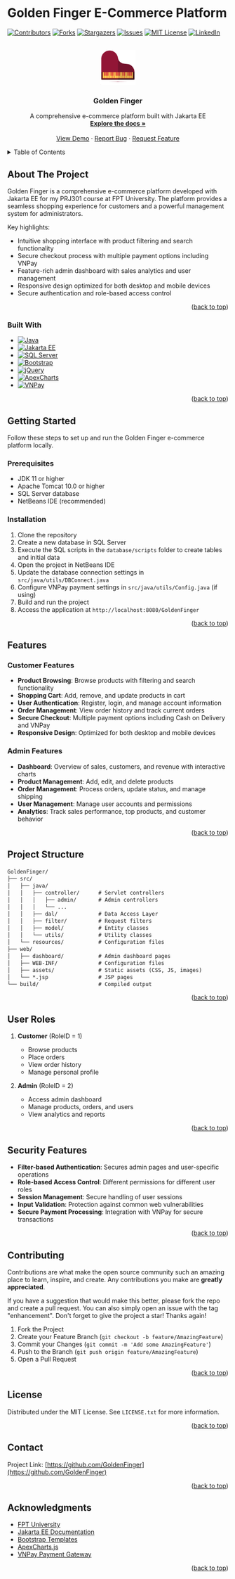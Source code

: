 # Golden Finger E-Commerce Platform

<!-- PROJECT SHIELDS -->

[![Contributors][contributors-shield]][contributors-url]
[![Forks][forks-shield]][forks-url]
[![Stargazers][stars-shield]][stars-url]
[![Issues][issues-shield]][issues-url]
[![MIT License][license-shield]][license-url]
[![LinkedIn][linkedin-shield]][linkedin-url]

<!-- PROJECT LOGO -->
<br />
<div align="center">
  <a href="https://github.com/GoldenFinger">
    <img src="web/assets/img/favicon/favicon.png" alt="Logo" width="80" height="80">
  </a>

  <h3 align="center">Golden Finger</h3>

  <p align="center">
    A comprehensive e-commerce platform built with Jakarta EE
    <br />
    <a href="https://github.com/Golden-Finger"><strong>Explore the docs »</strong></a>
    <br />
    <br />
    <a href="https://github.com/GoldenFinger">View Demo</a>
    ·
    <a href="https://github.com/GoldenFinger/issues">Report Bug</a>
    ·
    <a href="https://github.com/GoldenFinger/issues">Request Feature</a>
  </p>
</div>

<!-- TABLE OF CONTENTS -->
<details>
  <summary>Table of Contents</summary>
  <ol>
    <li>
      <a href="#about-the-project">About The Project</a>
      <ul>
        <li><a href="#built-with">Built With</a></li>
      </ul>
    </li>
    <li>
      <a href="#getting-started">Getting Started</a>
      <ul>
        <li><a href="#prerequisites">Prerequisites</a></li>
        <li><a href="#installation">Installation</a></li>
      </ul>
    </li>
    <li><a href="#features">Features</a></li>
    <li><a href="#project-structure">Project Structure</a></li>
    <li><a href="#user-roles">User Roles</a></li>
    <li><a href="#security-features">Security Features</a></li>
    <li><a href="#contributing">Contributing</a></li>
    <li><a href="#license">License</a></li>
    <li><a href="#contact">Contact</a></li>
    <li><a href="#acknowledgments">Acknowledgments</a></li>
  </ol>
</details>

<!-- ABOUT THE PROJECT -->

## About The Project

Golden Finger is a comprehensive e-commerce platform developed with Jakarta EE for my PRJ301 course at FPT University. The platform provides a seamless shopping experience for customers and a powerful management system for administrators.

Key highlights:

- Intuitive shopping interface with product filtering and search functionality
- Secure checkout process with multiple payment options including VNPay
- Feature-rich admin dashboard with sales analytics and user management
- Responsive design optimized for both desktop and mobile devices
- Secure authentication and role-based access control

<p align="right">(<a href="#readme-top">back to top</a>)</p>

### Built With

- [![Java][Java.com]][Java-url]
- [![Jakarta EE][JakartaEE.com]][JakartaEE-url]
- [![SQL Server][SQLServer.com]][SQLServer-url]
- [![Bootstrap][Bootstrap.com]][Bootstrap-url]
- [![jQuery][jQuery.com]][jQuery-url]
- [![ApexCharts][ApexCharts.com]][ApexCharts-url]
- [![VNPay][VNPay.com]][VNPay-url]

<p align="right">(<a href="#readme-top">back to top</a>)</p>

<!-- GETTING STARTED -->

## Getting Started

Follow these steps to set up and run the Golden Finger e-commerce platform locally.

### Prerequisites

- JDK 11 or higher
- Apache Tomcat 10.0 or higher
- SQL Server database
- NetBeans IDE (recommended)

### Installation

1. Clone the repository
2. Create a new database in SQL Server
3. Execute the SQL scripts in the `database/scripts` folder to create tables and initial data
4. Open the project in NetBeans IDE
5. Update the database connection settings in `src/java/utils/DBConnect.java`
6. Configure VNPay payment settings in `src/java/utils/Config.java` (if using)
7. Build and run the project
8. Access the application at `http://localhost:8080/GoldenFinger`

<p align="right">(<a href="#readme-top">back to top</a>)</p>

<!-- FEATURES -->

## Features

### Customer Features

- **Product Browsing**: Browse products with filtering and search functionality
- **Shopping Cart**: Add, remove, and update products in cart
- **User Authentication**: Register, login, and manage account information
- **Order Management**: View order history and track current orders
- **Secure Checkout**: Multiple payment options including Cash on Delivery and VNPay
- **Responsive Design**: Optimized for both desktop and mobile devices

### Admin Features

- **Dashboard**: Overview of sales, customers, and revenue with interactive charts
- **Product Management**: Add, edit, and delete products
- **Order Management**: Process orders, update status, and manage shipping
- **User Management**: Manage user accounts and permissions
- **Analytics**: Track sales performance, top products, and customer behavior

<p align="right">(<a href="#readme-top">back to top</a>)</p>

<!-- PROJECT STRUCTURE -->

## Project Structure

```
GoldenFinger/
├── src/
│   ├── java/
│   │   ├── controller/      # Servlet controllers
│   │   │   ├── admin/       # Admin controllers
│   │   │   └── ...
│   │   ├── dal/             # Data Access Layer
│   │   ├── filter/          # Request filters
│   │   ├── model/           # Entity classes
│   │   └── utils/           # Utility classes
│   └── resources/           # Configuration files
├── web/
│   ├── dashboard/           # Admin dashboard pages
│   ├── WEB-INF/             # Configuration files
│   ├── assets/              # Static assets (CSS, JS, images)
│   └── *.jsp                # JSP pages
└── build/                   # Compiled output
```

<p align="right">(<a href="#readme-top">back to top</a>)</p>

<!-- USER ROLES -->

## User Roles

1. **Customer** (RoleID = 1)

   - Browse products
   - Place orders
   - View order history
   - Manage personal profile

2. **Admin** (RoleID = 2)
   - Access admin dashboard
   - Manage products, orders, and users
   - View analytics and reports

<p align="right">(<a href="#readme-top">back to top</a>)</p>

<!-- SECURITY FEATURES -->

## Security Features

- **Filter-based Authentication**: Secures admin pages and user-specific operations
- **Role-based Access Control**: Different permissions for different user roles
- **Session Management**: Secure handling of user sessions
- **Input Validation**: Protection against common web vulnerabilities
- **Secure Payment Processing**: Integration with VNPay for secure transactions

<p align="right">(<a href="#readme-top">back to top</a>)</p>

<!-- CONTRIBUTING -->

## Contributing

Contributions are what make the open source community such an amazing place to learn, inspire, and create. Any contributions you make are **greatly appreciated**.

If you have a suggestion that would make this better, please fork the repo and create a pull request. You can also simply open an issue with the tag "enhancement".
Don't forget to give the project a star! Thanks again!

1. Fork the Project
2. Create your Feature Branch (`git checkout -b feature/AmazingFeature`)
3. Commit your Changes (`git commit -m 'Add some AmazingFeature'`)
4. Push to the Branch (`git push origin feature/AmazingFeature`)
5. Open a Pull Request

<p align="right">(<a href="#readme-top">back to top</a>)</p>

<!-- LICENSE -->

## License

Distributed under the MIT License. See `LICENSE.txt` for more information.

<p align="right">(<a href="#readme-top">back to top</a>)</p>

<!-- CONTACT -->

## Contact

Project Link: [https://github.com/GoldenFinger](https://github.com/GoldenFinger)

<p align="right">(<a href="#readme-top">back to top</a>)</p>

<!-- ACKNOWLEDGMENTS -->

## Acknowledgments

- [FPT University](https://daihoc.fpt.edu.vn/)
- [Jakarta EE Documentation](https://jakarta.ee/specifications/platform/9/)
- [Bootstrap Templates](https://getbootstrap.com/docs/5.0/examples/)
- [ApexCharts.js](https://apexcharts.com/)
- [VNPay Payment Gateway](https://vnpay.vn/)

<p align="right">(<a href="#readme-top">back to top</a>)</p>

<!-- MARKDOWN LINKS & IMAGES -->
<!-- https://www.markdownguide.org/basic-syntax/#reference-style-links -->

[contributors-shield]: https://img.shields.io/github/contributors/GoldenFinger/GoldenFinger.svg?style=for-the-badge
[contributors-url]: https://github.com/Golden-Finger/Golden-Finger/graphs/contributors
[forks-shield]: https://img.shields.io/github/forks/GoldenFinger/GoldenFinger.svg?style=for-the-badge
[forks-url]: https://github.com/GoldenFinger/GoldenFinger/network/members
[stars-shield]: https://img.shields.io/github/stars/GoldenFinger/GoldenFinger.svg?style=for-the-badge
[stars-url]: https://github.com/GoldenFinger/GoldenFinger/stargazers
[issues-shield]: https://img.shields.io/github/issues/GoldenFinger/GoldenFinger.svg?style=for-the-badge
[issues-url]: https://github.com/NhatNhuDinh/Golden-Finger/issues
[license-shield]: https://img.shields.io/github/license/GoldenFinger/GoldenFinger.svg?style=for-the-badge
[license-url]: https://github.com/GoldenFinger/GoldenFinger/blob/master/LICENSE.txt
[linkedin-shield]: https://img.shields.io/badge/-LinkedIn-black.svg?style=for-the-badge&logo=linkedin&colorB=555
[linkedin-url]: https://linkedin.com/in/your-linkedin
[product-screenshot]: web/assets/img/screenshot.png
[Java.com]: https://img.shields.io/badge/Java-ED8B00?style=for-the-badge&logo=java&logoColor=white
[Java-url]: https://www.oracle.com/java/
[JakartaEE.com]: https://img.shields.io/badge/Jakarta_EE-4A4A55?style=for-the-badge&logo=jakarta-ee&logoColor=white
[JakartaEE-url]: https://jakarta.ee/
[SQLServer.com]: https://img.shields.io/badge/SQL_Server-CC2927?style=for-the-badge&logo=microsoft-sql-server&logoColor=white
[SQLServer-url]: https://www.microsoft.com/en-us/sql-server
[Bootstrap.com]: https://img.shields.io/badge/Bootstrap-563D7C?style=for-the-badge&logo=bootstrap&logoColor=white
[Bootstrap-url]: https://getbootstrap.com
[jQuery.com]: https://img.shields.io/badge/jQuery-0769AD?style=for-the-badge&logo=jquery&logoColor=white
[jQuery-url]: https://jquery.com
[ApexCharts.com]: https://img.shields.io/badge/ApexCharts-35495E?style=for-the-badge&logo=chart-dot-js&logoColor=4FC08D
[ApexCharts-url]: https://apexcharts.com/
[VNPay.com]: https://img.shields.io/badge/VNPay-1A73E8?style=for-the-badge&logo=paypal&logoColor=white
[VNPay-url]: https://vnpay.vn/
